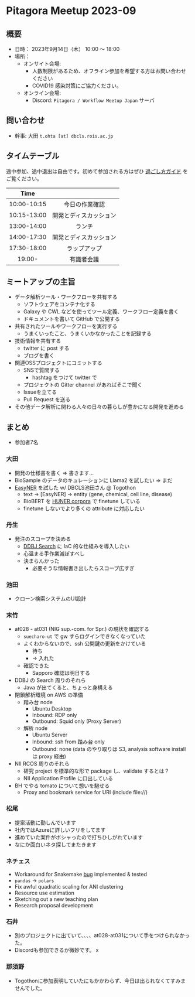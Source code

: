 # Pitagora Meetup 2023-09

## 概要

- 日時： 2023年9月14日（木） 10:00 〜 18:00
- 場所：
  - オンサイト会場:
    - 人数制限があるため、オフライン参加を希望する方はお問い合わせください
    - COVID19 感染対策にご協力ください。
  - オンライン会場:
    - Discord: `Pitagora / Workflow Meetup Japan` サーバ

## 問い合わせ

- 幹事: 大田 `t.ohta [at] dbcls.rois.ac.jp`

## タイムテーブル

途中参加、途中退出は自由です。初めて参加される方はぜひ [過ごし方ガイド](/events/meetup/whatis) をご覧ください。

|Time||
|:---:|:---:|
|10:00-10:15|今日の作業確認|
|10:15-13:00|開発とディスカッション|
|13:00-14:00|ランチ|
|14:00-17:30|開発とディスカッション|
|17:30-18:00|ラップアップ|
|19:00-|有識者会議|

## ミートアップの主旨

-   データ解析ツール・ワークフローを共有する
    -   ソフトウェアをコンテナ化する
    -   Galaxy や CWL などを使ってツール定義、ワークフロー定義を書く
    -   ドキュメントを書いて GitHub で公開する
-   共有されたツールやワークフローを実行する
    -   うまくいったこと、うまくいかなかったことを記録する
-   技術情報を共有する
    -   twitter に post する
    -   ブログを書く
-   関連OSSプロジェクトにコミットする
    -   SNSで質問する
        -   hashtag をつけて twitter で
    -   プロジェクトの Gitter channel があればそこで聞く
    -   Issueを立てる
    -   Pull Request を送る
-   その他データ解析に関わる人々の日々の暮らしが豊かになる開発を進める

## まとめ

- 参加者7名

### 大田

- 開発の仕様書を書く => 書きます…
- BioSample のデータのキュレーションに Llama2 を試したい => まだ
- [EasyNER](https://github.com/Aitslab/EasyNER) を試した w/ DBCLS池田さん @ Togothon
    - text -> [EasyNER] -> entity (gene, chemical, cell line, disease)
    - BioBERT を [HUNER corpora](https://github.com/hu-ner/huner/tree/master/ner_scripts) で finetune している
    - finetune しないでより多くの attribute に対応したい

### 丹生

- 発注のスコープを決める
  - [DDBJ Search](https://github.com/ddbj/ddbj-ld) に IaC 的な仕組みを導入したい
  - 心温まる手作業滅ぼすべし
  - 決まらんかった
      - 必要そうな情報書き出したらスコープ広すぎ

### 池田

- クローン検索システムのUI設計

### 末竹

- at028 - at031 (NIG sup.-com. for Spr.) の現状を確認する
    - `suecharo-ut` で gw すらログインできなくなっていた
    - よくわからないので、ssh 公開鍵の更新をかけている
        - 待ち
        - -> 入れた
    - 確認できた
        - Sapporo 確認は明日する
- DDBJ の Search 周りのそれら
    - Java が出てくると、ちょっと身構える
- 閉鎖解析環境 on AWS の準備
    - 踏み台 node
        - Ubuntu Desktop
        - Inbound: RDP only
        - Outbound: Squid only (Proxy Server)
    - 解析 node
        - Ubuntu Server
        - Inbound: ssh from 踏み台 only
        - Outbound: none (data のやり取りは S3, analysis software install は proxy 経由)
- NII RCOS 周りのそれら
    - 研究 project を標準的な形で package し、validate するとは？
    - NII Application Profile に口出している
- BH でやる tomato について想いを馳せる
    - Proxy and bookmark service for URI (include file://)

### 松尾
- 提案活動に勤しんでいます
- 社内ではAzureに詳しいフリをしてます
- 進めていた案件がポシャったので打ちひしがれています
- なにか面白いネタ探してまたきます


### ネチェス
- Workaround for Snakemake [bug](https://github.com/snakemake/snakemake/issues/1984) implemented & tested
- `pandas` -> `polars`
- Fix awful quadratic scaling for ANI clustering
- Resource use estimation
- Sketching out a new teaching plan
- Research proposal development

### 石井

- 別のプロジェクトに出ていて、、、、at028-at031について手をつけられなかった。
- Discordも参加できるか微妙です。
x

### 那須野

- Togothonに参加表明していたにもかかわらず、今日は出られなくてすみませんでした。
